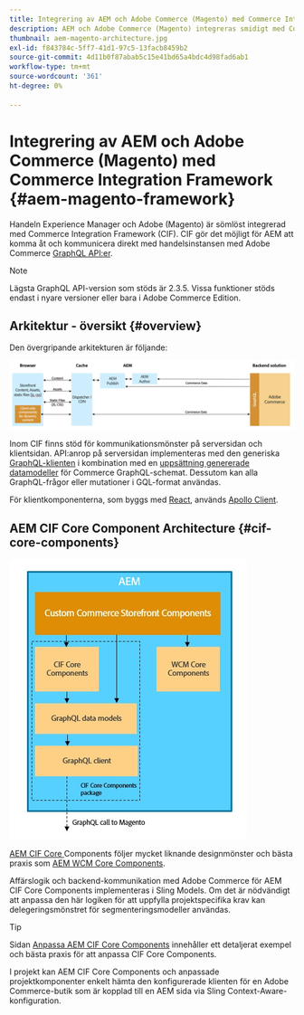 ```yaml
---
title: Integrering av AEM och Adobe Commerce (Magento) med Commerce Integration Framework
description: AEM och Adobe Commerce (Magento) integreras smidigt med Commerce Integration Framework (CIF). Med CIF kan AEM få åtkomst till en Magento-instans och kommunicera med Magento via GraphQL. AEM Authors kan också använda produkt- och kategoriväljare och produktkonsolen för att bläddra bland produkt- och kategoridata som hämtats on demand från Magento. Dessutom erbjuder CIF en färdig butik som kan snabba upp affärsprojekt.
thumbnail: aem-magento-architecture.jpg
exl-id: f843784c-5ff7-41d1-97c5-13facb8459b2
source-git-commit: 4d11b0f87abab5c15e41bd65a4bdc4d98fad6ab1
workflow-type: tm+mt
source-wordcount: '361'
ht-degree: 0%

---
```


# Integrering av AEM och Adobe Commerce (Magento) med Commerce Integration Framework {#aem-magento-framework}

Handeln Experience Manager och Adobe (Magento) är sömlöst integrerad med Commerce Integration Framework (CIF). CIF gör det möjligt för AEM att komma åt och kommunicera direkt med handelsinstansen med Adobe Commerce [GraphQL API:er](https://devdocs.magento.com/guides/v2.4/graphql/).

>[!NOTE]
>
> Lägsta GraphQL API-version som stöds är 2.3.5. Vissa funktioner stöds endast i nyare versioner eller bara i Adobe Commerce Edition.

## Arkitektur - översikt {#overview}

Den övergripande arkitekturen är följande:

![CIF-arkitekturöversikt](../assets/AEM_Magento_Architecture.png)

Inom CIF finns stöd för kommunikationsmönster på serversidan och klientsidan.
API:anrop på serversidan implementeras med den generiska [GraphQL-klienten](https://github.com/adobe/commerce-cif-graphql-client) i kombination med en [uppsättning genererade datamodeller](https://github.com/adobe/commerce-cif-magento-graphql) för Commerce GraphQL-schemat. Dessutom kan alla GraphQL-frågor eller mutationer i GQL-format användas.

För klientkomponenterna, som byggs med [React](https://reactjs.org/), används [Apollo Client](https://www.apollographql.com/docs/react/).

## AEM CIF Core Component Architecture {#cif-core-components}

![AEM CIF Core Component Architecture](../assets/cif-component-architecture.jpg)

[AEM CIF Core ](https://github.com/adobe/aem-core-cif-components) Components följer mycket liknande designmönster och bästa praxis som  [AEM WCM Core Components](https://github.com/adobe/aem-core-wcm-components).

Affärslogik och backend-kommunikation med Adobe Commerce för AEM CIF Core Components implementeras i Sling Models. Om det är nödvändigt att anpassa den här logiken för att uppfylla projektspecifika krav kan delegeringsmönstret för segmenteringsmodeller användas.

>[!TIP]
>
>Sidan [Anpassa AEM CIF Core Components](../customizing/customize-cif-components.md) innehåller ett detaljerat exempel och bästa praxis för att anpassa CIF Core Components.

I projekt kan AEM CIF Core Components och anpassade projektkomponenter enkelt hämta den konfigurerade klienten för en Adobe Commerce-butik som är kopplad till en AEM sida via Sling Context-Aware-konfiguration.
